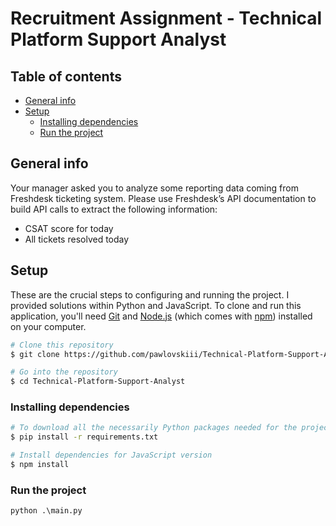 # Recruitment Assignment - Technical Platform Support Analyst

## Table of contents

- [General info](#general-info)
- [Setup](#setup)
  - [Installing dependencies](#installing-dependencies)
  - [Run the project](#run-the-project)

## General info

Your manager asked you to analyze some reporting data coming from Freshdesk ticketing system.
Please use Freshdesk’s API documentation to build API calls to extract the following information:

- CSAT score for today
- All tickets resolved today

## Setup

These are the crucial steps to configuring and running the project. I provided solutions within Python and JavaScript.
To clone and run this application, you'll need [Git](https://git-scm.com) and [Node.js](https://nodejs.org/en/download/) (which comes with [npm](http://npmjs.com)) installed on your computer.

```bash
# Clone this repository
$ git clone https://github.com/pawlovskiii/Technical-Platform-Support-Analyst

# Go into the repository
$ cd Technical-Platform-Support-Analyst
```

### Installing dependencies

```bash
# To download all the necessarily Python packages needed for the project
$ pip install -r requirements.txt

# Install dependencies for JavaScript version
$ npm install
```

### Run the project

```python
python .\main.py
```
